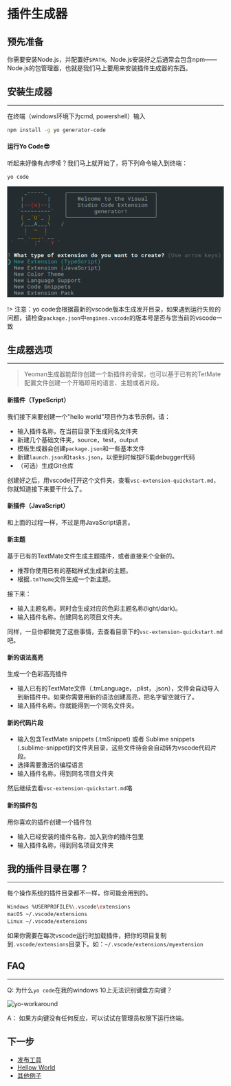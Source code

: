 # 插件生成器

## 预先准备
你需要安装Node.js，并配置好`$PATH`。Node.js安装好之后通常会包含npm——Node.js的包管理器，也就是我们马上要用来安装插件生成器的东西。

## 安装生成器
---
在终端（windows环境下为cmd, powershell）输入
```bash
npm install -g yo generator-code
```

#### 运行Yo Code😎

听起来好像有点啰嗦？我们马上就开始了，将下列命令输入到终端：
```bash
yo code
```
![run yo code](https://raw.githubusercontent.com/Microsoft/vscode-docs/master/docs/extensions/images/yocode/yocode.png)

!> 注意：yo code会根据最新的vscode版本生成发开目录，如果遇到运行失败的问题，请检查`package.json`中`engines.vscode`的版本号是否与您当前的vscode一致

## 生成器选项
---
> Yeoman生成器能帮你创建一个新插件的骨架，也可以基于已有的TetMate配置文件创建一个开箱即用的语言、主题或者片段。

#### 新插件（TypeScript）
我们接下来要创建一个"hello world"项目作为本节示例，请：
- 输入插件名称，在当前目录下生成同名文件夹
- 新建几个基础文件夹，source，test，output
- 模板生成器会创建`package.json`和一些基本文件
- 新建`launch.json`和`tasks.json`，以便到时候按F5能debugger代码
- （可选）生成Git仓库

创建好之后，用vscode打开这个文件夹，查看`vsc-extension-quickstart.md`，你就知道接下来要干什么了。

#### 新插件（JavaScript）
和上面的过程一样，不过是用JavaScript语言。

#### 新主题
基于已有的TextMate文件生成主题插件，或者直接来个全新的。
- 推荐你使用已有的基础样式生成新的主题。
- 根据`.tmTheme`文件生成一个新主题。

接下来：
- 输入主题名称，同时会生成对应的色彩主题名称(light/dark)。
- 输入插件名称，创建同名的项目文件夹。

同样，一旦你都做完了这些事情，去查看目录下的`vsc-extension-quickstart.md`吧。
#### 新的语法高亮
生成一个色彩高亮插件
- 输入已有的TextMate文件（.tmLanguage，.plist，.json），文件会自动导入到新插件中。如果你需要用新的语法创建高亮，把名字留空就行了。
- 输入插件名称，你就能得到一个同名文件夹。

#### 新的代码片段
- 输入包含TextMate snippets (.tmSnippet) 或者 Sublime snippets (.sublime-snippet)的文件夹目录，这些文件待会会自动转为vscode代码片段。
- 选择需要激活的编程语言
- 输入插件名称，得到同名项目文件夹

然后继续去看`vsc-extension-quickstart.md`咯

#### 新的插件包
用你喜欢的插件创建一个插件包
- 输入已经安装的插件名称，加入到你的插件包里
- 输入插件名称，得到同名项目文件夹

## 我的插件目录在哪？
---
每个操作系统的插件目录都不一样，你可能会用到的。

``` bash
Windows %USERPROFILE%\.vscode\extensions
macOS ~/.vscode/extensions
Linux ~/.vscode/extensions
```
如果你需要在每次vscode运行时加载插件，把你的项目复制到`.vscode/extensions`目录下。如：`~/.vscode/extensions/myextension`


## FAQ
---
Q: 为什么`yo code`在我的windows 10上无法识别键盘方向键？

![yo-workaround](https://raw.githubusercontent.com/Microsoft/vscode-docs/master/docs/extensions/images/yocode/yo-workaround.png)

A： 如果方向键没有任何反应，可以试试在管理员权限下运行终端。

## 下一步
- [发布工具](/extension-authoring/publish-extension)
- [Hellow World](/extension-authoring/example-hello-world)
- [其他例子](/extension-authoring/samples)